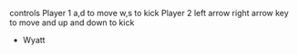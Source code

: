 controls 
Player 1
a,d to move w,s to kick
Player 2
left arrow right arrow key to move and up and down to kick

- Wyatt
